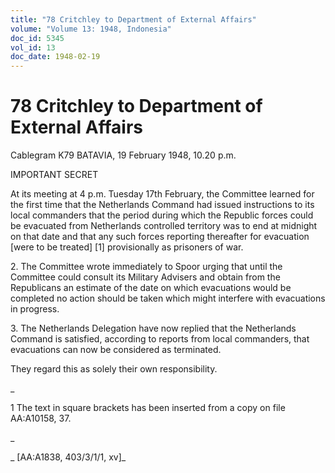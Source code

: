 ```yaml
---
title: "78 Critchley to Department of External Affairs"
volume: "Volume 13: 1948, Indonesia"
doc_id: 5345
vol_id: 13
doc_date: 1948-02-19
---
```


# 78 Critchley to Department of External Affairs

Cablegram K79 BATAVIA, 19 February 1948, 10.20 p.m.

IMPORTANT SECRET

At its meeting at 4 p.m. Tuesday 17th February, the Committee learned for the first time that the Netherlands Command had issued instructions to its local commanders that the period during which the Republic forces could be evacuated from Netherlands controlled territory was to end at midnight on that date and that any such forces reporting thereafter for evacuation [were to be treated] [1] provisionally as prisoners of war.

2\. The Committee wrote immediately to Spoor urging that until the Committee could consult its Military Advisers and obtain from the Republicans an estimate of the date on which evacuations would be completed no action should be taken which might interfere with evacuations in progress.

3\. The Netherlands Delegation have now replied that the Netherlands Command is satisfied, according to reports from local commanders, that evacuations can now be considered as terminated.

They regard this as solely their own responsibility.

_

1 The text in square brackets has been inserted from a copy on file AA:A10158, 37.

_

_ [AA:A1838, 403/3/1/1, xv]_
